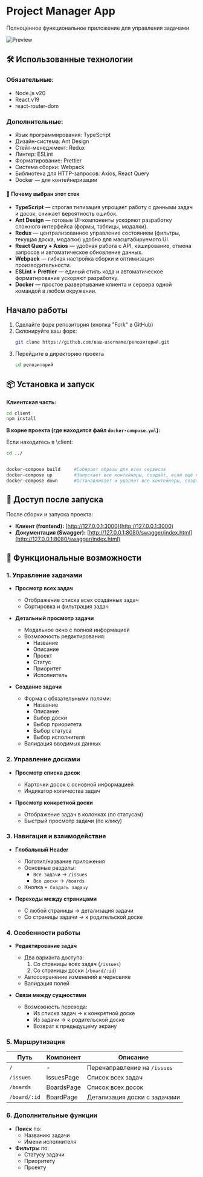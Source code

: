 # Project Manager App

Полноценное функциональное приложение для управления задачами

![Preview](capture_20250421200909795.bmp)

## 🛠️ Использованные технологии

### Обязательные:

- Node.js v20
- React v19
- react-router-dom

### Дополнительные:

- Язык программирования: TypeScript
- Дизайн-система: Ant Design
- Стейт-менеджмент: Redux
- Линтер: ESLint
- Форматирование: Prettier
- Система сборки: Webpack
- Библиотека для HTTP-запросов: Axios, React Query
- Docker — для контейнеризации

#### 🧩 Почему выбран этот стек

- **TypeScript** — строгая типизация упрощает работу с данными задач и досок, снижает вероятность ошибок.
- **Ant Design** — готовые UI-компоненты ускоряют разработку сложного интерфейса (формы, таблицы, модалки).
- **Redux** — централизованное управление состоянием (фильтры, текущая доска, модалки) удобно для масштабируемого UI.
- **React Query + Axios** — удобная работа с API, кэширование, отмена запросов и автоматическое обновление данных.
- **Webpack** — гибкая настройка сборки и оптимизация производительности.
- **ESLint + Prettier** — единый стиль кода и автоматическое форматирование ускоряют разработку.
- **Docker** — простое развертывание клиента и сервера одной командой в любом окружении.

## Начало работы

1. Сделайте форк репозитория (кнопка "Fork" в GitHub)
2. Склонируйте ваш форк:
   ```bash
   git clone https://github.com/ваш-username/репозиторий.git
   ```
3. Перейдите в директорию проекта
   ```bash
   cd репозиторий
   ```

## 📦 Установка и запуск

**Клиентская часть:**

```bash
cd client
npm install

```

**В корне проекта (где находится файл `docker-compose.yml`):**

Если находитесь в \client:

```bash
cd ../

```

```bash

docker-compose build     #Собирает образы для всех сервисов
docker-compose up        #Запускает все контейнеры, создаёт, если ещё не созданы
docker-compose down      #Останавливает и удаляет все контейнеры, созданные `up`

```

## 🚀 Доступ после запуска

После сборки и запуска проекта:

- **Клиент (frontend):** [http://127.0.0.1:3000](http://127.0.0.1:3000)
- **Документация (Swagger):** [http://127.0.0.1:8080/swagger/index.html](http://127.0.0.1:8080/swagger/index.html)

## 📌 Функциональные возможности

### 1. Управление задачами

- **Просмотр всех задач**

  - Отображение списка всех созданных задач
  - Сортировка и фильтрация задач

- **Детальный просмотр задачи**

  - Модальное окно с полной информацией
  - Возможность редактирования:
    - Название
    - Описание
    - Проект
    - Статус
    - Приоритет
    - Исполнитель

- **Создание задачи**
  - Форма с обязательными полями:
    - Название
    - Описание
    - Выбор доски
    - Выбор приоритета
    - Выбор статуса
    - Выбор исполнителя
  - Валидация вводимых данных

### 2. Управление досками

- **Просмотр списка досок**

  - Карточки досок с основной информацией
  - Индикатор количества задач

- **Просмотр конкретной доски**
  - Отображение задач в колонках (по статусам)
  - Быстрый просмотр задачи (по клику)

### 3. Навигация и взаимодействие

- **Глобальный Header**

  - Логотип/название приложения
  - Основные разделы:
    - `Все задачи` → `/issues`
    - `Все доски` → `/boards`
  - Кнопка `+ Создать задачу`

- **Переходы между страницами**
  - С любой страницы → детализация задачи
  - Со страницы задачи → к родительской доске

### 4. Особенности работы

- **Редактирование задач**

  - Два варианта доступа:
    1. Со страницы всех задач (`/issues`)
    2. Со страницы доски (`/board/:id`)
  - Автосохранение изменений в черновике
  - Валидация полей

- **Связи между сущностями**
  - Возможность перехода:
    - Из списка задач → к конкретной доске
    - Из задачи → к родительской доске
    - Возврат к предыдущему экрану

### 5. Маршрутизация

| Путь         | Компонент  | Описание                     |
| ------------ | ---------- | ---------------------------- |
| `/`          | -          | Перенаправление на `/issues` |
| `/issues`    | IssuesPage | Список всех задач            |
| `/boards`    | BoardsPage | Список всех досок            |
| `/board/:id` | BoardPage  | Детализация доски с задачами |

### 6. Дополнительные функции

- **Поиск** по:
  - Названию задачи
  - Имени исполнителя
- **Фильтры** по:
  - Статусу задачи
  - Приоритету
  - Проекту
